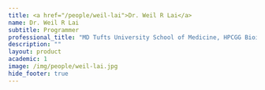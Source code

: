 ```yaml
---
title: <a href="/people/weil-lai">Dr. Weil R Lai</a>
name: Dr. Weil R Lai
subtitle: Programmer
professional_title: "MD Tufts University School of Medicine, HPCGG Bioinformatics Analyst (2004-2007), Urologist, Hunterdon Medical Center"  # Joined professional titles
description: ""
layout: product
academic: 1
image: /img/people/weil-lai.jpg
hide_footer: true
---
```

